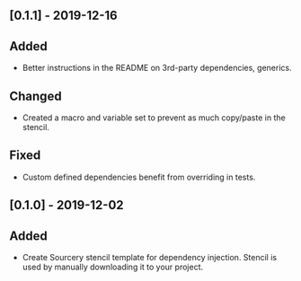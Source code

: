 ## [0.1.1] - 2019-12-16

## Added
- Better instructions in the README on 3rd-party dependencies, generics. 

## Changed 
- Created a macro and variable set to prevent as much copy/paste in the stencil. 

## Fixed 
- Custom defined dependencies benefit from overriding in tests. 

## [0.1.0] - 2019-12-02

## Added
- Create Sourcery stencil template for dependency injection. Stencil is used by manually downloading it to your project.